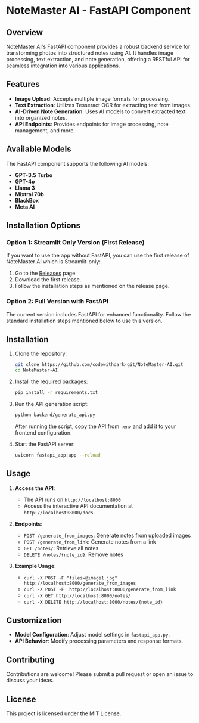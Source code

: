 # NoteMaster AI - FastAPI Component

## Overview

NoteMaster AI's FastAPI component provides a robust backend service for transforming photos into structured notes using AI. It handles image processing, text extraction, and note generation, offering a RESTful API for seamless integration into various applications.

## Features

- **Image Upload**: Accepts multiple image formats for processing.
- **Text Extraction**: Utilizes Tesseract OCR for extracting text from images.
- **AI-Driven Note Generation**: Uses AI models to convert extracted text into organized notes.
- **API Endpoints**: Provides endpoints for image processing, note management, and more.

## Available Models

The FastAPI component supports the following AI models:
- **GPT-3.5 Turbo**
- **GPT-4o**
- **Llama 3**
- **Mixtral 70b**
- **BlackBox**
- **Meta AI**

## Installation Options

### Option 1: Streamlit Only Version (First Release)
If you want to use the app without FastAPI, you can use the first release of NoteMaster AI which is Streamlit-only:
1. Go to the [Releases](https://github.com/codewithdark-git/NoteMaster-AI/releases) page.
2. Download the first release.
3. Follow the installation steps as mentioned on the release page.

### Option 2: Full Version with FastAPI
The current version includes FastAPI for enhanced functionality. Follow the standard installation steps mentioned below to use this version.

## Installation

1. Clone the repository:
    ```bash
    git clone https://github.com/codewithdark-git/NoteMaster-AI.git
    cd NoteMaster-AI
    ```

2. Install the required packages:
    ```bash
    pip install -r requirements.txt
    ```

3. Run the API generation script:
    ```bash
    python backend/generate_api.py
    ```

   After running the script, copy the API from `.env` and add it to your frontend configuration.

4. Start the FastAPI server:
    ```bash
    uvicorn fastapi_app:app --reload
    ```

## Usage

1. **Access the API**:
   - The API runs on `http://localhost:8000`
   - Access the interactive API documentation at `http://localhost:8000/docs`

2. **Endpoints**:
   - `POST /generate_from_images`: Generate notes from uploaded images
   - `POST /generate_from_link`: Generate notes from a link
   - `GET /notes/`: Retrieve all notes
   - `DELETE /notes/{note_id}`: Remove notes

3. **Example Usage**:
   - `curl -X POST -F "files=@image1.jpg" http://localhost:8000/generate_from_images`
   - `curl -X POST -F  http://localhost:8000/generate_from_link`
   - `curl -X GET http://localhost:8000/notes/`
   - `curl -X DELETE http://localhost:8000/notes/{note_id}`

## Customization

- **Model Configuration**: Adjust model settings in `fastapi_app.py`.
- **API Behavior**: Modify processing parameters and response formats.

## Contributing

Contributions are welcome! Please submit a pull request or open an issue to discuss your ideas.

## License

This project is licensed under the MIT License.